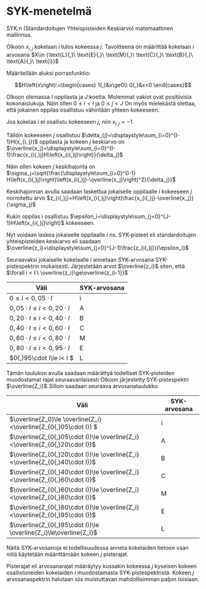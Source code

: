# SYK-menetelmä
SYK:n (Standardoitujen Yhteispisteiden Keskiarvo) matemaattinen mallinnus.

Olkoon  $x_{i,j}$  kokelaan $i$ tulos kokeessa $j$. Tavoitteena on määrittää kokelaan $i$ arvosana $X\in {\text{L}{,}\ \text{E}{,}\ \text{M}{,}\ \text{C}{,}\ \text{B}{,}\ \text{A}{,}\ \text{i}\}$

Määritellään aluksi porrasfunktio:
```math
H\left(x\right):=\begin{cases}
1{,}&x\ge0\\
0{,}&x<0
\end{cases}
```
Olkoon olemassa $I$ oppilasta ja $J$ koetta. Molemmat vakiot ovat positiivisia kokonaislukuja. Näin ollen $0\le i < I$ ja $0\le j < J$ On myös mielekästä olettaa, että jokainen oppilas osallistuu vähintään yhteen kokeeseen.

Jos kokelas $i$ ei osallistu kokeeseen $j$, niin $x_{i, j}=-1$

Tällöin kokeeseen $j$ osallistuu $\delta_{j}=\displaystyle\sum_{i=0}^{I-1}H(x_{i, j})$ oppilasta ja kokeen $j$ keskiarvo on $\overline{x_j}=\displaystyle\sum_{i=0}^{I-1}\frac{x_{i{,}j}H\left(x_{i{,}j}\right)}{\delta_j}$

Näin ollen kokeen $j$ keskihajonta on $\sigma_j=\sqrt{\frac{\displaystyle\sum_{i=0}^{I-1} H\left(x_{i{,}j}\right)\left(x_{i{,}j}-\overline{x_j}\right)^2}{\delta_j}}$

Keskihajonnan avulla saadaan laskettua jokaiselle oppilaalle $i$ kokeeseen $j$ normitettu arvo $z_{i{,}j}=H\left(x_{i{,}j}\right)\frac{x_{i{,}j}-\overline{x_j}}{\sigma_j}$

Kukin oppilas $i$ osallistuu $\epsilon_i=\displaystyle\sum_{j=0}^{J-1}H\left(x_{i{,}j}\right)$ kokeeseen.

Nyt voidaan laskea jokaiselle oppilaalle $i$ ns. SYK-pisteet eli standardoitujen yhteispisteiden keskiarvo eli saadaan $\overline{z_i}=\displaystyle\sum_{j=0}^{J-1}\frac{z_{i{,}j}}{\epsilon_i}$

Seuraavaksi jokaiselle kokelaalle $i$ annetaan SYK-arvosana SYK-pistespektrin mukaisesti. Järjestetään arvot $\overline{z_i}$ siten, että $\forall i < I:\ \overline{z_i}\ge\overline{z_{i-1}}$

|Väli|SYK-arvosana|
|----|--------|
|$0\le i<0{,}05\cdot I$|i|
|$0{,}05\cdot I\le i<0{,}20\cdot I$|A|
|$0{,}20\cdot I\le i<0{,}40\cdot I$|B|
|$0{,}40\cdot I\le i<0{,}60\cdot I$|C|
|$0{,}60\cdot I\le i<0{,}80\cdot I$|M|
|$0{,}80\cdot I\le i<0{,}95\cdot I$|E|
|$0{,}95\cdot I\le i< I $|L|

Tämän taulukon avulla saadaan määrättyä todelliset SYK-pisteiden muodostamat rajat seuraavanlaisesti
Olkoon järjestetty SYK-pistespektri $\overline{Z_i}$.Silloin saadaan seuraava arvosanataulukko:

|Väli|SYK-arvosana|
|----|--------|
|$\overline{Z_0}\le \overline{Z_i}<\overline{Z_{0{,}05\cdot I}}  $|i|
|$\overline{Z_{0{,}05\cdot I}}\le \overline{Z_i}<\overline{Z_{0{,}20\cdot I}}$|A|
|$\overline{Z_{0{,}20\cdot I}}\le \overline{Z_i}<\overline{Z_{0{,}40\cdot I}}$|B|
|$\overline{Z_{0{,}40\cdot I}}\le \overline{Z_i}<\overline{Z_{0{,}60\cdot I}}$|C|
|$\overline{Z_{0{,}60\cdot I}}\le \overline{Z_i}<\overline{Z_{0{,}80\cdot I}}$|M|
|$\overline{Z_{0{,}80\cdot I}}\le \overline{Z_i}<\overline{Z_{0{,}95\cdot I}}$|E|
|$\overline{Z_{0{,}95\cdot I}}\le \overline{Z_i}\le\overline{Z_I}$|L|

Näitä SYK-arvosanoja ei todellisuudessa anneta kokelaiden tietoon vaan niitä käytetään määrittämään kokeen $j$ pisterajat.

Pisterajat eli arvosanarajat määräytyy kussakin kokeessa $j$ kyseisen kokeen osallistuneiden kokelaiden $i$ muodostamasta SYK-pistespektristä.
Kokeen $j$ arvosanaspektrin halutaan siis muistuttavan mahdollisimman paljon toisiaan.
